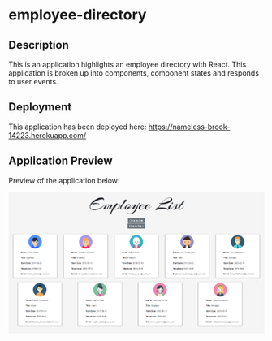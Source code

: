 # employee-directory

## Description

This is an application highlights an employee directory with React. This application is broken up into components, component states and responds to user events.

## Deployment

This application has been deployed here: https://nameless-brook-14223.herokuapp.com/

## Application Preview

Preview of the application below:

![preview-application](public/Asset/application-preview.PNG)
